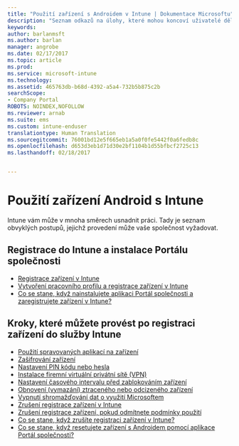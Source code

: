 ```yaml
---
title: "Použití zařízení s Androidem v Intune | Dokumentace Microsoftu"
description: "Seznam odkazů na úlohy, které mohou koncoví uživatelé dělat na svém mobilním zařízení s Androidem, pokud je zaregistrované v Intune"
keywords: 
author: barlanmsft
ms.author: barlan
manager: angrobe
ms.date: 02/17/2017
ms.topic: article
ms.prod: 
ms.service: microsoft-intune
ms.technology: 
ms.assetid: 465763db-b68d-4392-a5a4-732b5b875c2b
searchScope:
- Company Portal
ROBOTS: NOINDEX,NOFOLLOW
ms.reviewer: arnab
ms.suite: ems
ms.custom: intune-enduser
translationtype: Human Translation
ms.sourcegitcommit: 76001bd12e5f665eb1a5a0f0fe5442f0a6fedb8c
ms.openlocfilehash: d653d3eb1d71d30e2bf1104b1d55bfbcf2725c13
ms.lasthandoff: 02/18/2017


---
```



# <a name="using-your-android-device-with-intune"></a>Použití zařízení Android s Intune

Intune vám může v mnoha směrech usnadnit práci. Tady je seznam obvyklých postupů, jejichž provedení může vaše společnost vyžadovat.

## <a name="enrolling-into-intune-and-installing-the-company-portal"></a>Registrace do Intune a instalace Portálu společnosti

- [Registrace zařízení v Intune](enroll-your-device-in-Intune-android.md)
- [Vytvoření pracovního profilu a registrace zařízení v Intune](create-a-work-profile-and-enroll-your-device-in-intune-android.md)
- [Co se stane, když nainstalujete aplikaci Portál společnosti a zaregistrujete zařízení v Intune?](what-happens-if-you-install-the-company-portal-app-and-enroll-your-device-in-intune-android.md)

## <a name="things-you-can-do-when-your-device-is-enrolled-in-intune"></a>Kroky, které můžete provést po registraci zařízení do služby Intune

- [Použití spravovaných aplikací na zařízení](use-managed-apps-on-your-device-android.md)
- [Zašifrování zařízení](encrypt-your-device-android.md)
- [Nastavení PIN kódu nebo hesla](set-your-pin-or-password-android.md)
- [Instalace firemní virtuální privátní sítě (VPN)](install-your-companys-virtual-private-network-VPN-android.md)
- [Nastavení časového intervalu před zablokováním zařízení](set-the-amount-of-time-before-your-device-is-locked-android.md)
- [Obnovení (vymazání) ztraceného nebo odcizeného zařízení](reset-erase-your-lost-or-stolen-device-android.md)
- [Vypnutí shromažďování dat o využití Microsoftem](turn-off-microsoft-usage-data-collection-android.md)
- [Zrušení registrace zařízení v Intune](unenroll-your-device-from-intune-android.md)
- [Zrušení registrace zařízení, pokud odmítnete podmínky použití](unenroll-your-device-from-intune-if-you-declined-terms-of-use-android.md)
- [Co se stane, když zrušíte registraci zařízení v Intune?](what-happens-if-you-unenroll-your-device-from-intune-android.md)
- [Co se stane, když resetujete zařízení s Androidem pomocí aplikace Portál společnosti?](what-happens-if-you-reset-your-device-using-the-company-portal-android.md)
<!--- - [What is the Rights Management sharing app?](what-is-the-rms-sharing-app-android.md) --->

